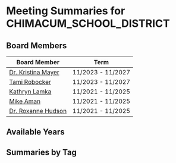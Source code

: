 # Meeting Summaries for CHIMACUM_SCHOOL_DISTRICT

## Board Members

| Board Member       | Term           |
|--------------------|----------------|
| [Dr. Kristina Mayer](board_member_98.md) | 11/2023 - 11/2027 |
| [Tami Robocker](board_member_99.md) | 11/2023 - 11/2027 |
| [Kathryn Lamka](board_member_100.md) | 11/2021 - 11/2025 |
| [Mike Aman](board_member_101.md) | 11/2021 - 11/2025 |
| [Dr. Roxanne Hudson](board_member_102.md) | 11/2021 - 11/2025 |

## Available Years

## Summaries by Tag
